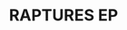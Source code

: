 ---
artist: Key Blue
title: "RAPTURES EP"
art_path: /images/key-blue-raptures-ep
external_url: https://keyblue.bandcamp.com/album/raptures-ep
redirect_to: /
---